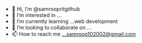 - 👋 Hi, I’m @samroopritgithub
- 👀 I’m interested in ...
- 🌱 I’m currently learning ...web development
- 💞️ I’m looking to collaborate on ...
- 📫 How to reach me ...samroop102002@gmail.com

<!---
samroopritgithub/samroopritgithub is a ✨ special ✨ repository because its `README.md` (this file) appears on your GitHub profile.
You can click the Preview link to take a look at your changes.
--->
